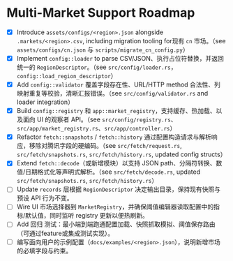 # Multi-Market Support Roadmap

- [x] Introduce `assets/configs/<region>.json` alongside `.markets/<region>.csv`, including migration tooling for现有 `cn` 市场。（see `assets/configs/cn.json` 与 `scripts/migrate_cn_config.py`）
- [x] Implement `config::loader` to parse CSV/JSON、执行占位符替换，并返回统一的 `RegionDescriptor`。（see `src/config/loader.rs`，`config::load_region_descriptor`）
- [x] Add `config::validator` 覆盖字段存在性、URL/HTTP method 合法性、列映射重复等校验，清晰汇报错误。（see `src/config/validator.rs` and loader integration）
- [x] Build `config::registry` 和 `app::market_registry`，支持缓存、热加载、以及面向 UI 的观察者 API。（see `src/config/registry.rs`、`src/app/market_registry.rs`、`src/app/controller.rs`）
- [x] Refactor `fetch::snapshots` / `fetch::history` 通过配置构造请求与解析响应，移除对腾讯字段的硬编码。（see `src/fetch/request.rs`, `src/fetch/snapshots.rs`, `src/fetch/history.rs`, updated config structs）
- [x] Extend `fetch::decode`（或新增模块）以支持 JSON path、分隔符转换、数值/日期格式化等声明式解析。（see `src/fetch/decode.rs`, updated `src/fetch/snapshots.rs`, `src/fetch/history.rs`）
- [ ] Update `records` 层根据 `RegionDescriptor` 决定输出目录，保持现有快照与预设 API 行为不变。
- [ ] Wire UI 市场选择器到 `MarketRegistry`，并确保阈值编辑器读取配置中的指标/默认值，同时监听 registry 更新以便热刷新。
- [ ] Add 回归 测试：最小端到端跑通配置加载、快照抓取模拟、阈值保存路由（可通过feature或集成测试实现）。
- [ ] 编写面向用户的示例配置（`docs/examples/<region>.json`），说明新增市场的必填字段与约束。

